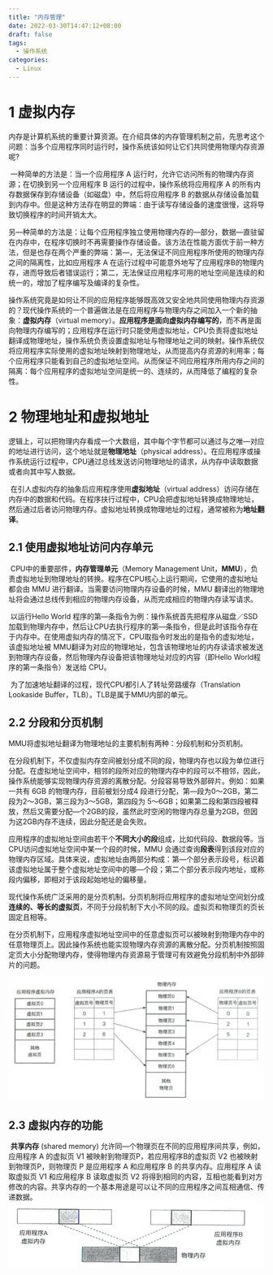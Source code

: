 ```yaml
---
title: "内存管理"
date: 2022-03-30T14:47:12+08:00
draft: false
tags:
  - 操作系统
categories:
  - Linux
---
```


# 1 虚拟内存

​		内存是计算机系统的重要计算资源。在介绍具体的内存管理机制之前，先思考这个问题：当多个应用程序同时运行时，操作系统该如何让它们共同使用物理内存资源呢?

​		一种简单的方法是：当一个应用程序 A 运行时，允许它访问所有的物理内存资源；在切换到另一个应用程序 B 运行的过程中，操作系统将应用程序 A 的所有内存数据保存到存储设备（如磁盘）中，然后将应用程序 B 的数据从存储设备加载到内存中。但是这种方法存在明显的弊端：由于读写存储设备的速度很慢，这将导致切换程序的时间开销太大。

​		另—种简单的方法是：让每个应用程序独立使用物理内存的—部分，数据—直驻留在内存中，在程序切换时不再需要操作存储设备。该方法在性能方面优于前一种方法，但是也存在两个严重的弊端：第—，无法保证不同应用程序所使用的物理内存之间的隔离性，比如应用程序 A 在运行过程中可能意外地写了应用程序B的物理内存，进而导致后者错误运行；第二，无法保证应用程序可用的地址空间是连续的和统一的，增加了程序编写及编译的复杂性。

​		操作系统究竟是如何让不同的应用程序能够既高效又安全地共同使用物理内存资源的？现代操作系统的一个普遍做法是在应用程序与物理内存之间加入一个新的抽象：**虚拟内存**（virtual memory）。**应用程序是面向虚拟内存编写的**，而不再是面向物理内存编写的；应用程序在运行时只能使用虚拟地址，CPU负责将虚拟地址翻译成物理地址，操作系统负责设置虚拟地址与物理地址之间的映射。操作系统仅将应用程序实际使用的虚拟地址映射到物理地址，从而提高内存资源的利用率；每个应用程序只能看到自己的虚拟地址空间。从而保证不同应用程序所用内存之间的隔离：每个应用程序的虚拟地址空间是统一的、连续的，从而降低了编程的复杂性。

# 2 物理地址和虚拟地址

​		逻辑上，可以把物理内存看成一个大数组，其中每个字节都可以通过与之唯—对应的地址进行访问，这个地址就是**物理地址**（physical address）。在应用程序或操作系统运行过程中，CPU通过总线发送访问物理地址的请求，从内存中读取数据或者向其中写人数据。

​		在引人虚拟内存的抽象后应用程序使用**虚拟地址**（virtual address）访问存储在内存中的数据和代码。在程序扶行过程中，CPU会把虚拟地址转换成物理地址，然后通过后者访问物理内存。虚拟地址转换成物理地址的过程，通常被称为**地址翻译**。

## 2.1 使用虚拟地址访问内存单元

​		CPU中的重要部件，**内存管理单元**（Memory Management Unit，**MMU**），负责虚拟地址到物理地址的转换。程序在CPU核心上运行期间，它使用的虚拟地址都会由 MMU 进行翻译。当需要访问物理内存设备的时候，MMU 翻译出的物理地址将会通过总线传到相应的物理内存设备，从而完成相应的物理内存读写请求。 

​		以运行Hello World 程序的第—条指令为例：操作系统首先把程序从磁盘／SSD 加载到物理内存中，然后让CPU去执行程序的第—条指令，但是此时该指令存在于内存中。在使用虚拟内存的情况下，CPU取指令时发出的是指令的虚拟地址，该虚拟地址被 MMU翻译为对应的物理地址，包含该物理地址的内存读请求被发送到物理内存设备，然后物理内存设备把该物理地址对应的内容（即Hello World程序的第一条指令）发送给 CPU。

​		为了加速地址翻译的过程，现代CPU都引人了转址旁路缓存（Translation Lookaside Buffer，TLB）。TLB是属于MMU内部的单元。

## 2.2 分段和分页机制

​		MMU将虚拟地址翻译为物理地址的主要机制有两种：分段机制和分页机制。

​		在分段机制下，不仅虚拟内存空间被划分成不同的段，物理内存也以段为单位进行分配。在虚拟地址空间中，相邻的段所对应的物理内存中的段可以不相邻，因此，操作系统能够实现物理内存资源的离散分配。分段容易导致外部碎片。例如：如果一共有 6GB 的物理内存，目前被划分成4 段进行分配，第—段为0～2GB，第二段为2～3GB，第三段为3～5GB，第四段为 5～6GB；如果第二段和第四段被释放，然后又需要分配—个2GB的段，虽然此时空闲的物理内存总量为2GB，但因为这2GB内存不连续，因此分配还是会失败。

​		应用程序的虚拟地址空间由若干个**不同大小的段**组成，比如代码段、数据段等。当 CPU访问虚拟地址空间中某一个段的时候，MMU 会通过查询**段表**得到该段对应的物理内存区域。具体来说，虚拟地址由两部分构成：第—个部分表示段号，标识着该虚拟地址属于整个虚拟地址空间中的哪—个段；第二个部分表示段内地址，或称段内偏移，即相对于该段起始地址的偏移量。

​		现代操作系统广泛采用的是分页机制。分页机制将应用程序的虚拟地址空间划分成**连续的、等长的虚拟页**，不同于分段机制下大小不同的段。虚拟页和物理页的页长固定且相等。

​		在分页机制下，应用程序虚拟地址空间中的任意虚拟页可以被映射到物理内存中的任意物理页上。因此操作系统也能实现物理内存资源的离散分配。分页机制按照固定页大小分配物理内存，使得物理内存资源易于管理可有效避免分段机制中外部碎片的问题。

<img src="memory_1.png" style="zoom:80%;" />

## 2.3 虚拟内存的功能

​		**共享内存** (shared memory) 允许同—个物理页在不同的应用程序间共享，例如，应用程序 A 的虚拟页 V1 被映射到物理页P，若应用程序B的虚拟页 V2 也被映射到物理页P，则物理页 P 是应用程序 A 和应用程序 B 的共享内存。应用程序 A 读取虚拟页 V1 和应用程序 B 读取虚拟页 V2 将得到相同的内容，互相也能看到对方修改的内容。共享内存的一个基本用途是可以让不同的应用程序之间互相通信、传递数据。<img src="memory_2.png" alt="png2" style="zoom:80%;" /> 

​		
